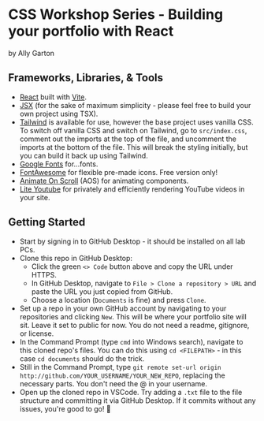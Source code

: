 # CSS Workshop Series - Building your portfolio with React
by Ally Garton

## Frameworks, Libraries, & Tools
- [React](https://react.dev/) built with [Vite](https://vite.dev/).
- [JSX](https://www.w3schools.com/react/react_jsx.asp) (for the sake of maximum simplicity - please feel free to build your own project using TSX).
- [Tailwind](https://tailwindcss.com/) is available for use, however the base project uses vanilla CSS. To switch off vanilla CSS and switch on Tailwind, go to `src/index.css`, comment out the imports at the top of the file, and uncomment the imports at the bottom of the file. This will break the styling initially, but you can build it back up using Tailwind.
- [Google Fonts](https://fonts.google.com/) for...fonts.
- [FontAwesome](https://fontawesome.com/search?ic=free) for flexible pre-made icons. Free version only!
- [Animate On Scroll](https://michalsnik.github.io/aos/) (AOS) for animating components.
- [Lite Youtube](https://www.npmjs.com/package/lite-youtube-embed) for privately and efficiently rendering YouTube videos in your site.

## Getting Started
- Start by signing in to GitHub Desktop - it should be installed on all lab PCs.
- Clone this repo in GitHub Desktop:
  - Click the green `<> Code` button above and copy the URL under HTTPS.
  - In GitHub Desktop, navigate to `File > Clone a repository > URL` and paste the URL you just copied from GitHub.
  - Choose a location (`Documents` is fine) and press `Clone`.
- Set up a repo in your own GitHub account by navigating to your repositories and clicking `New`. This will be where your portfolio site will sit. Leave it set to public for now. You do not need a readme, gitignore, or license.
- In the Command Prompt (type `cmd` into Windows search), navigate to this cloned repo's files. You can do this using `cd <FILEPATH>` - in this case `cd documents` should do the trick.
- Still in the Command Prompt, type `git remote set-url origin http://github.com/YOUR_USERNAME/YOUR_NEW_REPO`, replacing the necessary parts. You don't need the @ in your username.
- Open up the cloned repo in VSCode. Try adding a `.txt` file to the file structure and committing it via GitHub Desktop. If it commits without any issues, you're good to go! :star2: